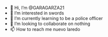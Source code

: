 - 👋 Hi, I’m @GARAGARZA21
- 👀 I’m interested in swords
- 🌱 I’m currently learning to be a police officer
- 💞️ I’m looking to collaborate on nothing
- 📫 How to reach me nuevo laredo

<!---
GARAGARZA21/GARAGARZA21 is a ✨ special ✨ repository because its `README.md` (this file) appears on your GitHub profile.
You can click the Preview link to take a look at your changes.
--->
